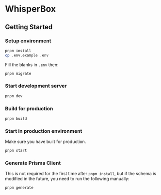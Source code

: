 # WhisperBox

## Getting Started

### Setup environment

```sh
pnpm install
cp .env.example .env
```

Fill the blanks in `.env` then:

```sh
pnpm migrate
```

### Start development server

```sh
pnpm dev
```

### Build for production

```sh
pnpm build
```

### Start in production environment

Make sure you have built for production.

```sh
pnpm start
```

### Generate Prisma Client

This is not required for the first time after `pnpm install`, but if the schema is modified in the future, you need to run the following manually:

```sh
pnpm generate
```
